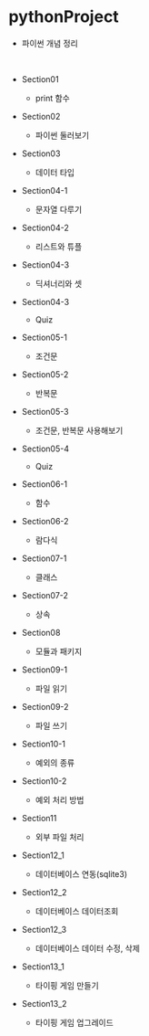 # pythonProject
- 파이썬 개념 정리
</br>

- Section01
  - print 함수  

- Section02
  - 파이썬 둘러보기  


- Section03
  - 데이터 타입  


- Section04-1
  - 문자열 다루기  


- Section04-2
  - 리스트와 튜플  


- Section04-3
  - 딕셔너리와 셋 


- Section04-3
  - Quiz


- Section05-1
  - 조건문


- Section05-2
  - 반복문


- Section05-3
  - 조건문, 반복문 사용해보기


- Section05-4
  - Quiz


- Section06-1
  - 함수


- Section06-2
  - 람다식


- Section07-1
  - 클래스

- Section07-2
  - 상속

- Section08
  - 모듈과 패키지

- Section09-1
  - 파일 읽기

- Section09-2
  - 파일 쓰기

- Section10-1
  - 예외의 종류

- Section10-2
  - 예외 처리 방법

- Section11
  - 외부 파일 처리

- Section12_1
  - 데이터베이스 연동(sqlite3)

- Section12_2
  - 데이터베이스 데이터조회

- Section12_3
  - 데이터베이스 데이터 수정, 삭제

- Section13_1
  - 타이핑 게임 만들기

- Section13_2
  - 타이핑 게임 업그레이드
  
